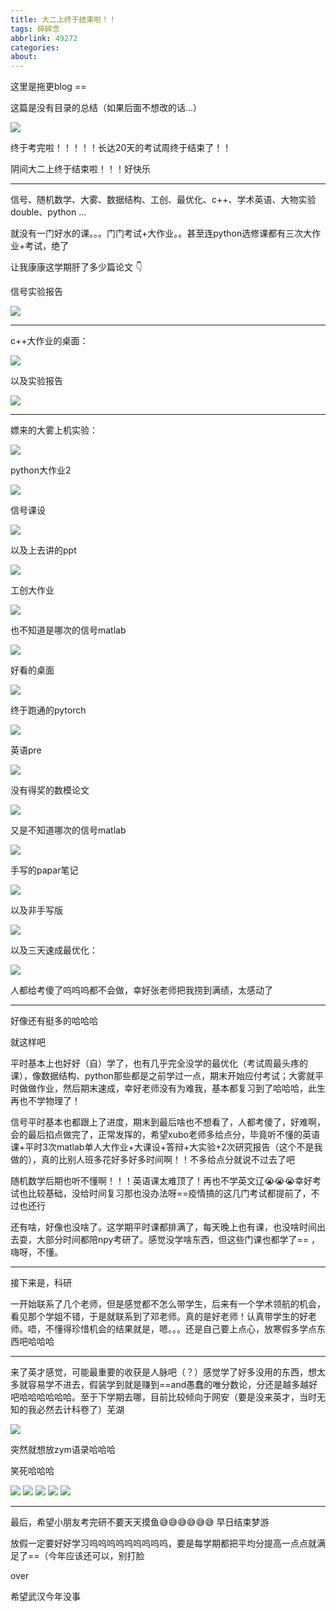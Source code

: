 ```yaml
---
title: 大二上终于结束啦！！
tags: 碎碎念
abbrlink: 49272
categories:
about:
---
```


这里是拖更blog ==

这篇是没有目录的总结（如果后面不想改的话...）

![](https://s3.ax1x.com/2021/01/15/s0FyTS.png)

<!-- more -->

终于考完啦！！！！！长达20天的考试周终于结束了！！

阴间大二上终于结束啦！！！好快乐

---

信号、随机数学、大雾、数据结构、工创、最优化、c++、学术英语、大物实验double、python ...

就没有一门好水的课。。。门门考试+大作业。。甚至连python选修课都有三次大作业+考试，绝了

让我康康这学期肝了多少篇论文 👇

信号实验报告

![](https://s3.ax1x.com/2021/01/15/s0mNH1.png)

---

c++大作业的桌面：

![](https://s3.ax1x.com/2021/01/15/s0mdN6.png)

以及实验报告

![](https://s3.ax1x.com/2021/01/15/s0mB9O.png)

---

嫖来的大雾上机实验：

![](https://s3.ax1x.com/2021/01/15/s0maAx.png)

python大作业2

![](https://s3.ax1x.com/2021/01/15/s0mw4K.png)

信号课设

![](https://s3.ax1x.com/2021/01/15/s0mrge.png)

以及上去讲的ppt

![](https://s3.ax1x.com/2021/01/15/s0mD3D.png)

工创大作业

![](https://s3.ax1x.com/2021/01/15/s0m6ud.png)

也不知道是哪次的信号matlab

![](https://s3.ax1x.com/2021/01/15/s0msjH.png)

好看的桌面

![](https://s3.ax1x.com/2021/01/15/s0m7uj.png)

终于跑通的pytorch

![](https://s3.ax1x.com/2021/01/15/s0mcDA.png)

英语pre

![](https://s3.ax1x.com/2021/01/15/s0mf4f.png)

没有得奖的数模论文

![](https://s3.ax1x.com/2021/01/15/s0mWUP.png)

又是不知道哪次的信号matlab

![](https://s3.ax1x.com/2021/01/15/s0m4C8.png)

手写的papar笔记

![](https://s3.ax1x.com/2021/01/15/s0mIgg.png)

以及非手写版

![](https://s3.ax1x.com/2021/01/15/s03kOU.png)

以及三天速成最优化：

![](https://s3.ax1x.com/2021/01/15/s0mtBR.png)

人都给考傻了呜呜呜都不会做，幸好张老师把我捞到满绩，太感动了

---

好像还有挺多的哈哈哈

就这样吧

平时基本上也好好（自）学了，也有几乎完全没学的最优化（考试周最头疼的课），像数据结构、python那些都是之前学过一点，期末开始应付考试；大雾就平时做做作业，然后期末速成，幸好老师没有为难我，基本都复习到了哈哈哈，此生再也不学物理了！

信号平时基本也都跟上了进度，期末到最后啥也不想看了，人都考傻了，好难啊，会的最后掐点做完了，正常发挥的，希望xubo老师多给点分，毕竟听不懂的英语课+平时3次matlab单人大作业+大课设+答辩+大实验+2次研究报告（这个不是我做的），真的比别人班多花好多好多时间啊！！不多给点分就说不过去了吧

随机数学后期也听不懂啊！！！英语课太难顶了！再也不学英文辽😭😭😭幸好考试也比较基础，没给时间复习那也没办法呀==疫情搞的这几门考试都提前了，不过也还行

还有啥，好像也没啥了。这学期平时课都排满了，每天晚上也有课，也没啥时间出去耍，大部分时间都陪npy考研了。感觉没学啥东西，但这些门课也都学了== ， 嗨呀，不懂。

---

接下来是，科研

一开始联系了几个老师，但是感觉都不怎么带学生，后来有一个学术领航的机会，看见那个学姐不错，于是就联系到了邓老师。真的是好老师！认真带学生的好老师。唔，不懂得珍惜机会的结果就是，嗯。。。还是自己要上点心，放寒假多学点东西吧哈哈哈



----

来了英才感觉，可能最重要的收获是人脉吧（？）感觉学了好多没用的东西，想太多就容易学不进去，假装学到就是赚到==and愚蠢的唯分数论，分还是越多越好吧哈哈哈哈哈哈。至于下学期去哪，目前比较倾向于网安（要是没来英才，当时无知的我必然去计科卷了）芜湖

![](https://s3.ax1x.com/2021/01/15/sBpHeS.jpg)

突然就想放zym语录哈哈哈

笑死哈哈哈

![](https://s3.ax1x.com/2021/01/15/sB96lq.png)
![](https://s3.ax1x.com/2021/01/15/sB9DYj.png)
![](https://s3.ax1x.com/2021/01/15/sB9rfs.png)
![](https://s3.ax1x.com/2021/01/15/sB9BkQ.png)
![](https://s3.ax1x.com/2021/01/15/sB9ypn.png)

---

最后，希望小朋友考完研不要天天摸鱼😅😅😅😅😅😅 早日结束梦游

放假一定要好好学习呜呜呜呜呜呜呜呜呜，要是每学期都把平均分提高一点点就满足了==（今年应该还可以，别打脸

over

希望武汉今年没事